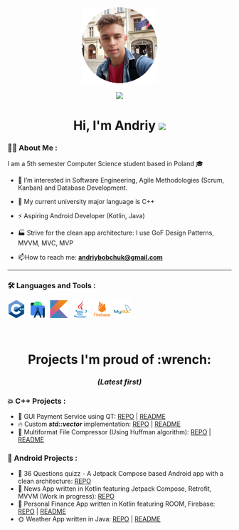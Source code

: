 <div id="header" align="center" padding="500">
  <img src="circle_icon.png" width="170"/>
  
<div id="badges">
<br>
  <a href="https://andriybobchuk.com/">
    <img src="https://img.shields.io/badge/MyWebsite-andriybobchuk.com-lightgreen"/>
  </a>
</div>
<h1>
  Hi, I'm Andriy
  <img src="https://media.giphy.com/media/hvRJCLFzcasrR4ia7z/giphy.gif" width="30px"/>
</h1>
</div>


### :man_technologist: About Me :
I am a 5th semester Computer Science student based in Poland :mortar_board:
- :telescope: I’m interested in Software Engineering, Agile Methodologies (Scrum, Kanban) and Database Development.

- :seedling: My current university major language is C++

- :zap: Aspiring Android Developer (Kotlin, Java)

- :factory: Strive for the clean app architecture: I use GoF Design Patterns, MVVM, MVC, MVP

- :mailbox:How to reach me: **andriybobchuk@gmail.com**

---

### :hammer_and_wrench: Languages and Tools :

<div>
  <img src="https://github.com/devicons/devicon/blob/master/icons/cplusplus/cplusplus-original.svg" title="C++" alt="C++" width="40" height="40"/>&nbsp;
  <img src="https://github.com/devicons/devicon/blob/master/icons/androidstudio/androidstudio-original.svg" title="androidstudio" alt="androidstudio" width="40" height="40"/>&nbsp;
  <img src="https://github.com/devicons/devicon/blob/master/icons/kotlin/kotlin-original.svg" title="Java" alt="Java" width="40" height="40"/>&nbsp;
  <img src="https://github.com/devicons/devicon/blob/master/icons/java/java-original.svg" title="Java" alt="Java" width="40" height="40"/>&nbsp;
  <img src="https://github.com/devicons/devicon/blob/master/icons/firebase/firebase-plain-wordmark.svg" title="Firebase" alt="Firebase" width="40" height="40"/>&nbsp;
  <img src="https://github.com/devicons/devicon/blob/master/icons/mysql/mysql-original-wordmark.svg" title="MySQL"  alt="MySQL" width="40" height="40"/>&nbsp;
</div>


<div id="anotherheader" align="center" padding="500">
<h1>
<br>
  Projects I'm proud of :wrench:
</h1>
<h3>
<i>(Latest first)</i>
</h3>
</div>

###  :collision: C++ Projects :

- :money_with_wings: GUI Payment Service using QT: [REPO](https://github.com/andriybobchuk/PaymentService/tree/main/Project/PaymentServiceWithQt) | [README](https://github.com/andriybobchuk/PaymentService/blob/main/Project/PaymentServiceWithQt/README.pdf)
- :fire: Custom ***std::vector*** implementation: [REPO](https://github.com/andriybobchuk/Vector) | [README](https://github.com/andriybobchuk/Vector/blob/main/README.pdf)
- :wrench: Multiformat File Compressor (Using Huffman algorithm): [REPO](https://github.com/andriybobchuk/Huffman) | [README](https://github.com/andriybobchuk/Huffman/blob/master/DOCUMENTATION.pdf)


### :robot: Android Projects :

- :cactus: 36 Questions quizz - A Jetpack Compose based Android app with a clean architecture: [REPO](https://github.com/andriybobchuk/36-Questions)
- :love_letter: News App written in Kotlin featuring Jetpack Compose, Retrofit, MVVM (Work in progress): [REPO](https://github.com/andriybobchuk/NewsApp)
- :money_with_wings: Personal Finance App written in Kotlin featuring ROOM, Firebase: [REPO](https://github.com/andriybobchuk/Ins-n-Outs) | [README](https://github.com/andriybobchuk/Ins-n-Outs#insnouts)
- :sun_with_face: Weather App written in Java: [REPO](https://github.com/andriybobchuk/Weather) | [README](https://github.com/andriybobchuk/Weather#the-weather)
